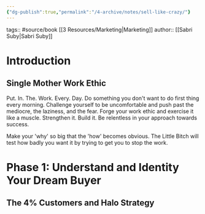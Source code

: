 ```yaml
---
{"dg-publish":true,"permalink":"/4-archive/notes/sell-like-crazy/"}
---
```


tags:: #source/book [[3 Resources/Marketing\|Marketing]] 
author:: [[Sabri Suby\|Sabri Suby]]

# Introduction
## Single Mother Work Ethic
Put. In. The. Work. Every. Day. Do something you don't want to do first thing every morning. Challenge yourself to be uncomfortable and push past the mediocre, the laziness, and the fear. Forge your work ethic and exercise it like a muscle. Strengthen it. Build it. Be relentless in your approach towards success.

Make your 'why' so big that the 'how' becomes obvious. The Little Bitch will test how badly you want it by trying to get you to stop the work.

# Phase 1: Understand and Identity Your Dream Buyer
## The 4% Customers and Halo Strategy